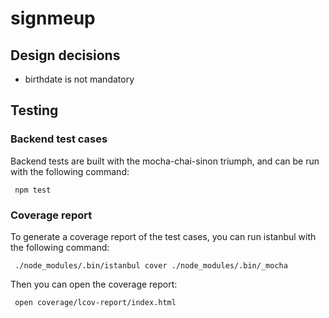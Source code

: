 # signmeup


## Design decisions

 * birthdate is not mandatory

## Testing

### Backend test cases

Backend tests are built with the mocha-chai-sinon triumph, and can be run with
the following command:

     npm test

### Coverage report

To generate a coverage report of the test cases, you can run istanbul with the following
command:

     ./node_modules/.bin/istanbul cover ./node_modules/.bin/_mocha

Then you can open the coverage report:

     open coverage/lcov-report/index.html
